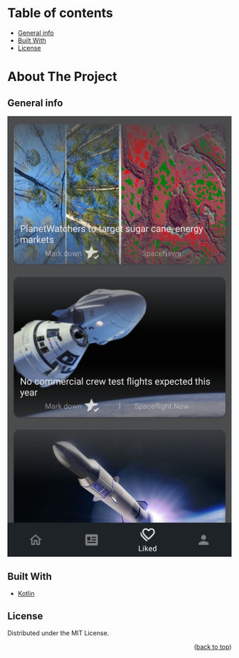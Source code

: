 # Table of contents
* [General info](#general-info)
* [Built With](#built-with)
* [License](#license)

# About The Project

## General info

<img src = "https://github.com/jarekkopaczewski/SpaceNews/blob/2be2206b7bef6e45a3a2d1ee08157029887b4b55/ss_1.jpg" widtg = 400>

## Built With

* [Kotlin](https://kotlinlang.org/)

## License

Distributed under the MIT License.

<p align="right">(<a href="#top">back to top</a>)</p>
